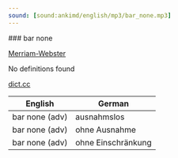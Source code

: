 ```yaml
---
sound: [sound:ankimd/english/mp3/bar_none.mp3]
---
```


\### bar none

[Merriam-Webster](https://www.merriam-webster.com/dictionary/bar+none)

No definitions found

[dict.cc](https://www.dict.cc/bar+none)

| English        | German       |
| -------------- | ------------ |
| bar none (adv) | ausnahmslos |
| bar none (adv) | ohne Ausnahme |
| bar none (adv) | ohne Einschränkung |
